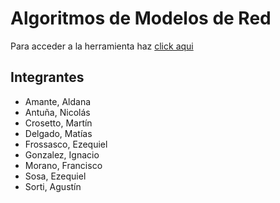 # Algoritmos de Modelos de Red
Para acceder a la herramienta haz [click aqui](https://modelo-redes.vercel.app/)
## Integrantes
- Amante, Aldana
- Antuña, Nicolás
- Crosetto, Martín
- Delgado, Matías
- Frossasco, Ezequiel
- Gonzalez, Ignacio
- Morano, Francisco
- Sosa, Ezequiel
- Sorti, Agustín
